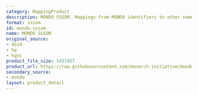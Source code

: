 ```yaml
---
category: MappingProduct
description: MONDO SSSOM. Mappings from MONDO identifiers to other namespaces.
format: sssom
id: mondo.sssom
name: MONDO SSSOM
original_source:
- doid
- hp
- hgnc
product_file_size: 1437457
product_url: https://raw.githubusercontent.com/monarch-initiative/mondo/refs/heads/master/src/ontology/mappings/mondo.sssom.tsv
secondary_source:
- mondo
layout: product_detail
---
```

